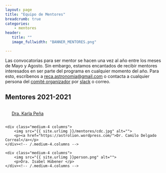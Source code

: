 ```yaml
---
layout: page
title: "Equipo de Mentores"
breadcrumb: true
categories:
    - mentores
header:
   title: ""
   image_fullwidth: "BANNER_MENTORES.png"

---
```


Las convocatorias para ser mentor se hacen una vez al año entre los meses de Mayo y Agosto.
Sin embargo, estamos encantados de recibir mentores interesados en ser parte del
programa en cualquier momento del año. Para esto, escríbenos a reca.astronomia@gmail.com o contacta a
cualquier persona del [comité organizador](../comite/) por
[slack](../../contacto) o correo.  


## Mentores 2021-2021

<div class="row t30">
    <div class="medium-4 columns">
        <img src="{{ site.urlimg }}/mentores/kpr.jpg" alt="">
        <p><a href="https://www.astro.uantof.cl/nosotros/equipo-de-trabajo/karla-pena-ramirez/">Dra. Karla Peña</a></p>
    </div><!-- /.medium-4.columns -->

    <div class="medium-4 columns">
        <img src="{{ site.urlimg }}/mentores/cdc.jpg" alt="">
        <p><a href="https://astrolion.wordpress.com/">Dr. Camilo Delgado Correal</a></p>
    </div><!-- /.medium-4.columns -->

    <div class="medium-4 columns">
        <img src="{{ site.urlimg }}person.png" alt="">
        <p>Dra. Isabel Hübener </p>
    </div><!-- /.medium-4.columns -->
</div><!-- /.row -->
